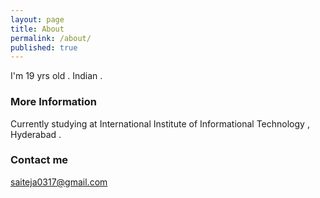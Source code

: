 ```yaml
---
layout: page
title: About
permalink: /about/
published: true
---
```


I'm 19 yrs old . Indian .

### More Information

Currently studying at International Institute of Informational Technology , Hyderabad .

### Contact me

[saiteja0317@gmail.com](mailto:saiteja0317@gmail.com)

